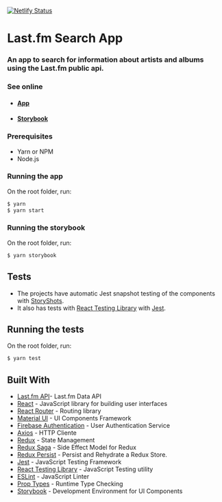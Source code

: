 [![Netlify Status](https://api.netlify.com/api/v1/badges/b27abb68-eb05-40d6-b10e-ed098156041e/deploy-status)](https://app.netlify.com/sites/lastfm-search/deploys)

# Last.fm Search App

### An app to search for information about artists and albums using the Last.fm public api.

### See online

- #### [App](https://lastfm-search.netlify.com)
- #### [Storybook](https://storybook-lastfm-search.netlify.com)

### Prerequisites

- Yarn or NPM
- Node.js

### Running the app

On the root folder, run:

```sh
$ yarn
$ yarn start
```

### Running the storybook

On the root folder, run:

```sh
$ yarn storybook
```

## Tests

- The projects have automatic Jest snapshot testing of the components with [StoryShots](https://github.com/storybookjs/storybook/tree/master/addons/storyshots/storyshots-core).
- It also has tests with [React Testing Library](https://github.com/testing-library/react-testing-library) with [Jest](https://github.com/facebook/jest).

## Running the tests

On the root folder, run:

```sh
$ yarn test
```

## Built With

- [Last.fm API](https://www.last.fm/api)- Last.fm Data API
- [React](https://reactjs.org/) - JavaScript library for building user interfaces
- [React Router](https://github.com/ReactTraining/react-router) - Routing library
- [Material UI](https://material-ui.com/) - UI Components Framework
- [Firebase Authentication](https://firebase.google.com/docs/auth) - User Authentication Service
- [Axios](https://github.com/axios/axios) - HTTP Cliente
- [Redux](https://redux.js.org/) - State Management
- [Redux Saga](https://github.com/redux-saga/redux-saga) - Side Effect Model for Redux
- [Redux Persist](https://github.com/rt2zz/redux-persist) - Persist and Rehydrate a Redux Store.
- [Jest](https://jestjs.io/) - JavaScript Testing Framework
- [React Testing Library](https://github.com/testing-library/react-testing-library) - JavaScript Testing utility
- [ESLint](https://eslint.org/) - JavaScript Linter
- [Prop Types](https://github.com/facebook/prop-types) - Runtime Type Checking
- [Storybook](https://github.com/storybookjs/storybook) - Development Environment for UI Components
